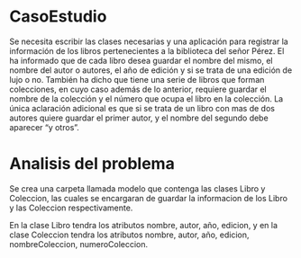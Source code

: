 # CasoEstudio

Se necesita escribir las clases necesarias y una aplicación para registrar la información de los libros
 pertenecientes a la biblioteca del señor Pérez.  El ha informado que de cada libro desea guardar el nombre del
 mismo, el nombre del autor o autores, el año de edición y si se trata de una edición de lujo o no.  También ha
 dicho que tiene una serie de libros que forman colecciones, en cuyo caso además de lo anterior, requiere guardar
 el nombre de la colección y el número que ocupa el libro en la colección.  La única aclaración adicional es que
 si se trata de un libro con mas de dos autores quiere guardar el primer autor, y el nombre del segundo debe
 aparecer “y otros”.

# Analisis del problema
Se crea una carpeta llamada modelo que contenga las clases Libro y Coleccion, las cuales se encargaran de guardar la informacion de los Libro y las Coleccion respectivamente.

En la clase Libro tendra los atributos nombre, autor, año, edicion, y en la clase Coleccion tendra los atributos nombre, autor, año, edicion, nombreColeccion, numeroColeccion.


